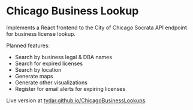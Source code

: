 # Chicago Business Lookup

Implements a React frontend to the City of Chicago Socrata API endpoint for business license lookup.

Planned features:
* Search by business legal & DBA names
* Search for expired licenses
* Search by location
* Generate maps
* Generate other visualizations
* Register for email alerts for expiring licenses

Live version at [tydar.github.io/ChicagoBusinessLookups](http://tydar.github.io/ChicagoBusinessLookups).
